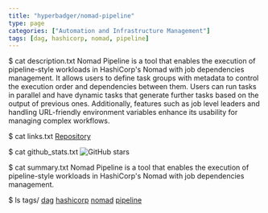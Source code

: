 ```yaml
---
title: "hyperbadger/nomad-pipeline"
type: page
categories: ["Automation and Infrastructure Management"]
tags: [dag, hashicorp, nomad, pipeline]
---
```


$ cat description.txt
Nomad Pipeline is a tool that enables the execution of pipeline-style workloads in HashiCorp's Nomad with job dependencies management. It allows users to define task groups with metadata to control the execution order and dependencies between them. Users can run tasks in parallel and have dynamic tasks that generate further tasks based on the output of previous ones. Additionally, features such as job level leaders and handling URL-friendly environment variables enhance its usability for managing complex workflows.

$ cat links.txt
[Repository](https://github.com/hyperbadger/nomad-pipeline)

$ cat github_stats.txt
![GitHub stars](https://img.shields.io/github/stars/hyperbadger/nomad-pipeline?style=social)


$ cat summary.txt
Nomad Pipeline is a tool that enables the execution of pipeline-style workloads in HashiCorp's Nomad with job dependencies management.


$ ls tags/
[dag](/tags/dag/)
[hashicorp](/tags/hashicorp/)
[nomad](/tags/nomad/)
[pipeline](/tags/pipeline/)
